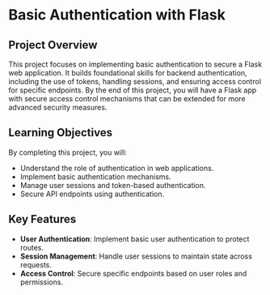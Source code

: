# Basic Authentication with Flask

## Project Overview
This project focuses on implementing basic authentication to secure a Flask web application. It builds foundational skills for backend authentication, including the use of tokens, handling sessions, and ensuring access control for specific endpoints. By the end of this project, you will have a Flask app with secure access control mechanisms that can be extended for more advanced security measures.

## Learning Objectives
By completing this project, you will:
- Understand the role of authentication in web applications.
- Implement basic authentication mechanisms.
- Manage user sessions and token-based authentication.
- Secure API endpoints using authentication.

## Key Features
- **User Authentication**: Implement basic user authentication to protect routes.
- **Session Management**: Handle user sessions to maintain state across requests.
- **Access Control**: Secure specific endpoints based on user roles and permissions.
